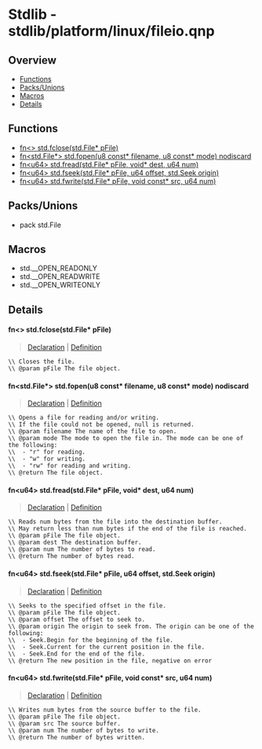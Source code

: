 
# Stdlib - stdlib/platform/linux/fileio.qnp

## Overview
 - [Functions](#functions)
 - [Packs/Unions](#packs-unions)
 - [Macros](#macros)
 - [Details](#details)


## Functions
 - [fn\<\> std.fclose(std.File* pFile)](#ref_5d668723bcfba6ce11011f7b6ae97bf6)
 - [fn\<std.File*\> std.fopen(u8 const* filename, u8 const* mode) nodiscard](#ref_174f1f1586984f8670abcd96daf4e0aa)
 - [fn\<u64\> std.fread(std.File* pFile, void* dest, u64 num)](#ref_2fef09ea4725ef1fccbc8a59e2265bd5)
 - [fn\<u64\> std.fseek(std.File* pFile, u64 offset, std.Seek origin)](#ref_e88978765371b1f5ab1497fa5b56b8b5)
 - [fn\<u64\> std.fwrite(std.File* pFile, void const* src, u64 num)](#ref_a90a02b94bce7e88b866031f0500b730)

## Packs/Unions
 - pack std.File

## Macros
 - std.__OPEN_READONLY
 - std.__OPEN_READWRITE
 - std.__OPEN_WRITEONLY

## Details
#### <a id="ref_5d668723bcfba6ce11011f7b6ae97bf6"/>fn\<\> std.fclose(std.File* pFile)
> [Declaration](/stdlib/fileio.qnp?plain=1#L49) | [Definition](/stdlib/platform/linux/fileio.qnp?plain=1#L76)
```qinp
\\ Closes the file.
\\ @param pFile The file object.
```
#### <a id="ref_174f1f1586984f8670abcd96daf4e0aa"/>fn\<std.File*\> std.fopen(u8 const* filename, u8 const* mode) nodiscard
> [Declaration](/stdlib/fileio.qnp?plain=1#L20) | [Definition](/stdlib/platform/linux/fileio.qnp?plain=1#L22)
```qinp
\\ Opens a file for reading and/or writing.
\\ If the file could not be opened, null is returned.
\\ @param filename The name of the file to open.
\\ @param mode The mode to open the file in. The mode can be one of the following:
\\  - "r" for reading.
\\  - "w" for writing.
\\  - "rw" for reading and writing.
\\ @return The file object.
```
#### <a id="ref_2fef09ea4725ef1fccbc8a59e2265bd5"/>fn\<u64\> std.fread(std.File* pFile, void* dest, u64 num)
> [Declaration](/stdlib/fileio.qnp?plain=1#L28) | [Definition](/stdlib/platform/linux/fileio.qnp?plain=1#L46)
```qinp
\\ Reads num bytes from the file into the destination buffer.
\\ May return less than num bytes if the end of the file is reached.
\\ @param pFile The file object.
\\ @param dest The destination buffer.
\\ @param num The number of bytes to read.
\\ @return The number of bytes read.
```
#### <a id="ref_e88978765371b1f5ab1497fa5b56b8b5"/>fn\<u64\> std.fseek(std.File* pFile, u64 offset, std.Seek origin)
> [Declaration](/stdlib/fileio.qnp?plain=1#L45) | [Definition](/stdlib/platform/linux/fileio.qnp?plain=1#L60)
```qinp
\\ Seeks to the specified offset in the file.
\\ @param pFile The file object.
\\ @param offset The offset to seek to.
\\ @param origin The origin to seek from. The origin can be one of the following:
\\  - Seek.Begin for the beginning of the file.
\\  - Seek.Current for the current position in the file.
\\  - Seek.End for the end of the file.
\\ @return The new position in the file, negative on error
```
#### <a id="ref_a90a02b94bce7e88b866031f0500b730"/>fn\<u64\> std.fwrite(std.File* pFile, void const* src, u64 num)
> [Declaration](/stdlib/fileio.qnp?plain=1#L35) | [Definition](/stdlib/platform/linux/fileio.qnp?plain=1#L53)
```qinp
\\ Writes num bytes from the source buffer to the file.
\\ @param pFile The file object.
\\ @param src The source buffer.
\\ @param num The number of bytes to write.
\\ @return The number of bytes written.
```

